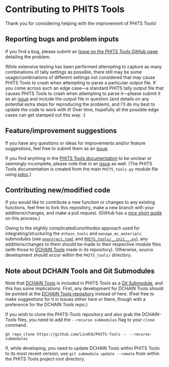 # Contributing to PHITS Tools  
Thank you for considering helping with the improvement of PHITS Tools!

## Reporting bugs and problem inputs
If you find a bug, please submit an [Issue on the PHITS Tools GitHub page](https://github.com/Lindt8/PHITS-Tools/issues) detailing the problem.

While extensive testing has been performed attempting to capture as many combinations of tally settings as possible, there still may be some usage/combinations of different settings not considered that may cause PHITS Tools to crash when attempting to parse a particular output file.  If you come across such an edge case&mdash;a standard PHITS tally output file that causes PHITS Tools to crash when attempting to parse it&mdash;please submit it as an [issue](https://github.com/Lindt8/PHITS-Tools/issues) and include the output file in question (and details on any potential extra steps for reproducing the problem), and I'll do my best to update the code to work with it!  Over time, hopefully all the possible edge cases can get stamped out this way. :)

## Feature/improvement suggestions
If you have any questions or ideas for improvements and/or feature suggestions, feel free to submit them as an [issue](https://github.com/Lindt8/PHITS-Tools/issues).

If you find anything in the [PHITS Tools documentation](https://lindt8.github.io/PHITS-Tools/) to be unclear or seemingly incomplete, please note that in an [issue](https://github.com/Lindt8/PHITS-Tools/issues) as well. (The PHITS Tools documentation is created from the main `PHITS_tools.py` module file using [pdoc](https://github.com/pdoc3/pdoc).)


## Contributing new/modified code
If you would like to contribute a new function or changes to any existing functions, feel free to fork this repository, make a new branch with your additions/changes, and make a pull request.  (GitHub has a [nice short guide](https://docs.github.com/en/get-started/exploring-projects-on-github/contributing-to-a-project) on this process.)

Owing to the slightly complicated/unorthodox approach used for integrating/structuring the `dchain_tools` and `manage_mc_materials` submodules (see [`pyproject.toml`](https://github.com/Lindt8/PHITS-Tools/blob/main/pyproject.toml) and [`PHITS_tools/__init__.py`](https://github.com/Lindt8/PHITS-Tools/blob/main/PHITS_tools/__init__.py)), any additions/changes to them should be made to their respective module files (with those to [DCHAIN Tools](https://github.com/Lindt8/DCHAIN-Tools) made in its repository).  Otherwise, source development should occur within the `PHITS_tools/` directory.

## Note about DCHAIN Tools and Git Submodules
Note that [DCHAIN Tools](https://github.com/Lindt8/DCHAIN-Tools) is included in PHITS Tools as a [Git Submodule](https://gist.github.com/gitaarik/8735255), and this has some implications.  First, any development for DCHAIN Tools should be pointed at the [DCHAIN Tools repository](https://github.com/Lindt8/DCHAIN-Tools) instead of here.  (Feel free to make suggestions for it in Issues either here or there, though with a preference for the DCHAIN Tools repo.)

If you wish to clone the PHITS-Tools repository and also grab the DCHAIN-Tools files, you need to add the `--recurse-submodules` flag to your `clone` command. 

`gh repo clone https://github.com/Lindt8/PHITS-Tools -- --recurse-submodules`

If, while developing, you need to update DCHAIN Tools within PHITS Tools to its most recent version, use `git submodule update --remote` from within the PHITS Tools project root directory.

<!--

## Testing, reporting issues, and contributing

I have extensively tested this module with a rather large number of PHITS output files with all sorts of different geometry settings, combinations of meshes, output options, and other settings to try to capture as a wide array of output files as I could (including the ~300 output files within the `phits/sample/` and `phits/recommendation/` directories included in the distributed PHITS release, which can be tested in an automated way with `test/test_overall_functionality.py` in this repository, along with a large number of supplemental variations to really test every option I could think of), but there still may be some usage/combinations of different settings I had not considered that may cause PHITS Tools to crash when attempting to parse a particular output file.  If you come across such an edge case&mdash;a standard PHITS tally output file that causes PHITS Tools to crash when attempting to parse it&mdash;please submit it as an issue and include the output file in question and I'll do my best to update the code to work with it!  Over time, hopefully all the possible edge cases can get stamped out this way. :)

Likewise, if you have any questions or ideas for improvements / feature suggestions, feel free to submit them as an [issue](https://github.com/Lindt8/PHITS-Tools/issues).  If you would like to contribute a new function or changes to any existing functions, feel free to fork this repository, make a new branch with your additions/changes, and make a pull request.  (GitHub has a [nice short guide](https://docs.github.com/en/get-started/exploring-projects-on-github/contributing-to-a-project) on this process.)

/-->
